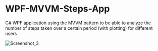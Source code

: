 # WPF-MVVM-Steps-App
C# WPF application using the MVVM pattern to be able to analyze the number of steps taken over a certain period (with plotting) for different users

![Screenshot_3](https://user-images.githubusercontent.com/31707173/220577314-72ea3d51-8e84-44fc-bab4-b7b448e50f01.png)
